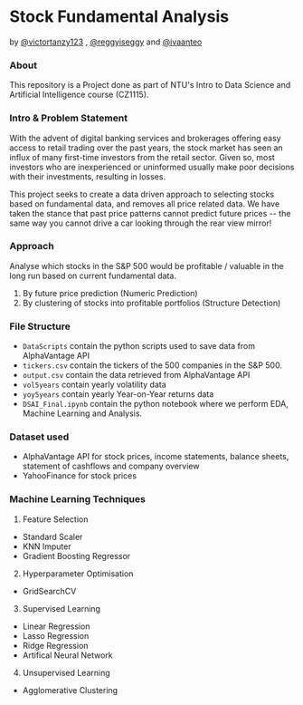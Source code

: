 # Stock Fundamental Analysis
by [@victortanzy123](https://github.com/victortanzy123) , [@reggyiseggy](https://github.com/reggyiseggy) and [@ivaanteo](https://github.com/ivaanteo)


### About
This repository is a Project done as part of NTU's Intro to Data Science and Artificial Intelligence course (CZ1115).

### Intro & Problem Statement

With the advent of digital banking services and brokerages offering easy access to retail trading over the past years, the stock market has seen an influx of many first-time investors from the retail sector. Given so, most investors who are inexperienced or uninformed usually make poor decisions with their investments, resulting in losses.

This project seeks to create a data driven approach to selecting stocks based on fundamental data, and removes all price related data. We have taken the stance that past price patterns cannot predict future prices -- the same way you cannot drive a car looking through the rear view mirror!

### Approach
Analyse which stocks in the S&P 500 would be profitable / valuable in the long run based on current fundamental data.
1. By future price prediction (Numeric Prediction)
2. By clustering of stocks into profitable portfolios (Structure Detection)

### File Structure
- `DataScripts` contain the python scripts used to save data from AlphaVantage API
- `tickers.csv` contain the tickers of the 500 companies in the S&P 500.
- `output.csv` contain the data retrieved from AlphaVantage API
- `vol5years` contain yearly volatility data
- `yoy5years` contain yearly Year-on-Year returns data
- `DSAI_Final.ipynb` contain the python notebook where we perform EDA, Machine Learning and Analysis.

### Dataset used
- AlphaVantage API for stock prices, income statements, balance sheets, statement of cashflows and company overview
- YahooFinance for stock prices

### Machine Learning Techniques
1. Feature Selection
- Standard Scaler
- KNN Imputer
- Gradient Boosting Regressor

2. Hyperparameter Optimisation
- GridSearchCV

3. Supervised Learning
- Linear Regression
- Lasso Regression
- Ridge Regression
- Artifical Neural Network
4. Unsupervised Learning
- Agglomerative Clustering


